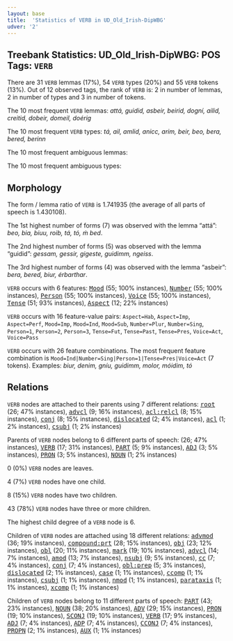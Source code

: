 ```yaml
---
layout: base
title:  'Statistics of VERB in UD_Old_Irish-DipWBG'
udver: '2'
---
```


## Treebank Statistics: UD_Old_Irish-DipWBG: POS Tags: `VERB`

There are 31 `VERB` lemmas (17%), 54 `VERB` types (20%) and 55 `VERB` tokens (13%).
Out of 12 observed tags, the rank of `VERB` is: 2 in number of lemmas, 2 in number of types and 3 in number of tokens.

The 10 most frequent `VERB` lemmas: <em>attá, guidid, asbeir, beirid, dogní, ailid, creitid, dobeir, domeil, doérig</em>

The 10 most frequent `VERB` types:  <em>tá, ail, amlid, anicc, arim, beir, beo, bera, bered, berinn</em>

The 10 most frequent ambiguous lemmas: 

The 10 most frequent ambiguous types:  



## Morphology

The form / lemma ratio of `VERB` is 1.741935 (the average of all parts of speech is 1.430108).

The 1st highest number of forms (7) was observed with the lemma “attá”: <em>beo, bia, biuu, roib, tá, tó, ṁ bed</em>.

The 2nd highest number of forms (5) was observed with the lemma “guidid”: <em>gessam, gessir, gigeste, guidimm, ngeiss</em>.

The 3rd highest number of forms (4) was observed with the lemma “asbeir”: <em>bera, bered, biur, érbarthar</em>.

`VERB` occurs with 6 features: <tt><a href="sga_dipwbg-feat-Mood.html">Mood</a></tt> (55; 100% instances), <tt><a href="sga_dipwbg-feat-Number.html">Number</a></tt> (55; 100% instances), <tt><a href="sga_dipwbg-feat-Person.html">Person</a></tt> (55; 100% instances), <tt><a href="sga_dipwbg-feat-Voice.html">Voice</a></tt> (55; 100% instances), <tt><a href="sga_dipwbg-feat-Tense.html">Tense</a></tt> (51; 93% instances), <tt><a href="sga_dipwbg-feat-Aspect.html">Aspect</a></tt> (12; 22% instances)

`VERB` occurs with 16 feature-value pairs: `Aspect=Hab`, `Aspect=Imp`, `Aspect=Perf`, `Mood=Imp`, `Mood=Ind`, `Mood=Sub`, `Number=Plur`, `Number=Sing`, `Person=1`, `Person=2`, `Person=3`, `Tense=Fut`, `Tense=Past`, `Tense=Pres`, `Voice=Act`, `Voice=Pass`

`VERB` occurs with 26 feature combinations.
The most frequent feature combination is `Mood=Ind|Number=Sing|Person=1|Tense=Pres|Voice=Act` (7 tokens).
Examples: <em>biur, denim, gníu, guidimm, molor, móidim, tó</em>


## Relations

`VERB` nodes are attached to their parents using 7 different relations: <tt><a href="sga_dipwbg-dep-root.html">root</a></tt> (26; 47% instances), <tt><a href="sga_dipwbg-dep-advcl.html">advcl</a></tt> (9; 16% instances), <tt><a href="sga_dipwbg-dep-acl-relcl.html">acl:relcl</a></tt> (8; 15% instances), <tt><a href="sga_dipwbg-dep-conj.html">conj</a></tt> (8; 15% instances), <tt><a href="sga_dipwbg-dep-dislocated.html">dislocated</a></tt> (2; 4% instances), <tt><a href="sga_dipwbg-dep-acl.html">acl</a></tt> (1; 2% instances), <tt><a href="sga_dipwbg-dep-csubj.html">csubj</a></tt> (1; 2% instances)

Parents of `VERB` nodes belong to 6 different parts of speech:  (26; 47% instances), <tt><a href="sga_dipwbg-pos-VERB.html">VERB</a></tt> (17; 31% instances), <tt><a href="sga_dipwbg-pos-PART.html">PART</a></tt> (5; 9% instances), <tt><a href="sga_dipwbg-pos-ADJ.html">ADJ</a></tt> (3; 5% instances), <tt><a href="sga_dipwbg-pos-PRON.html">PRON</a></tt> (3; 5% instances), <tt><a href="sga_dipwbg-pos-NOUN.html">NOUN</a></tt> (1; 2% instances)

0 (0%) `VERB` nodes are leaves.

4 (7%) `VERB` nodes have one child.

8 (15%) `VERB` nodes have two children.

43 (78%) `VERB` nodes have three or more children.

The highest child degree of a `VERB` node is 6.

Children of `VERB` nodes are attached using 18 different relations: <tt><a href="sga_dipwbg-dep-advmod.html">advmod</a></tt> (36; 19% instances), <tt><a href="sga_dipwbg-dep-compound-prt.html">compound:prt</a></tt> (28; 15% instances), <tt><a href="sga_dipwbg-dep-obj.html">obj</a></tt> (23; 12% instances), <tt><a href="sga_dipwbg-dep-obl.html">obl</a></tt> (20; 11% instances), <tt><a href="sga_dipwbg-dep-mark.html">mark</a></tt> (19; 10% instances), <tt><a href="sga_dipwbg-dep-advcl.html">advcl</a></tt> (14; 7% instances), <tt><a href="sga_dipwbg-dep-amod.html">amod</a></tt> (13; 7% instances), <tt><a href="sga_dipwbg-dep-nsubj.html">nsubj</a></tt> (9; 5% instances), <tt><a href="sga_dipwbg-dep-cc.html">cc</a></tt> (7; 4% instances), <tt><a href="sga_dipwbg-dep-conj.html">conj</a></tt> (7; 4% instances), <tt><a href="sga_dipwbg-dep-obl-prep.html">obl:prep</a></tt> (5; 3% instances), <tt><a href="sga_dipwbg-dep-dislocated.html">dislocated</a></tt> (2; 1% instances), <tt><a href="sga_dipwbg-dep-case.html">case</a></tt> (1; 1% instances), <tt><a href="sga_dipwbg-dep-ccomp.html">ccomp</a></tt> (1; 1% instances), <tt><a href="sga_dipwbg-dep-csubj.html">csubj</a></tt> (1; 1% instances), <tt><a href="sga_dipwbg-dep-nmod.html">nmod</a></tt> (1; 1% instances), <tt><a href="sga_dipwbg-dep-parataxis.html">parataxis</a></tt> (1; 1% instances), <tt><a href="sga_dipwbg-dep-xcomp.html">xcomp</a></tt> (1; 1% instances)

Children of `VERB` nodes belong to 11 different parts of speech: <tt><a href="sga_dipwbg-pos-PART.html">PART</a></tt> (43; 23% instances), <tt><a href="sga_dipwbg-pos-NOUN.html">NOUN</a></tt> (38; 20% instances), <tt><a href="sga_dipwbg-pos-ADV.html">ADV</a></tt> (29; 15% instances), <tt><a href="sga_dipwbg-pos-PRON.html">PRON</a></tt> (19; 10% instances), <tt><a href="sga_dipwbg-pos-SCONJ.html">SCONJ</a></tt> (19; 10% instances), <tt><a href="sga_dipwbg-pos-VERB.html">VERB</a></tt> (17; 9% instances), <tt><a href="sga_dipwbg-pos-ADJ.html">ADJ</a></tt> (7; 4% instances), <tt><a href="sga_dipwbg-pos-ADP.html">ADP</a></tt> (7; 4% instances), <tt><a href="sga_dipwbg-pos-CCONJ.html">CCONJ</a></tt> (7; 4% instances), <tt><a href="sga_dipwbg-pos-PROPN.html">PROPN</a></tt> (2; 1% instances), <tt><a href="sga_dipwbg-pos-AUX.html">AUX</a></tt> (1; 1% instances)

